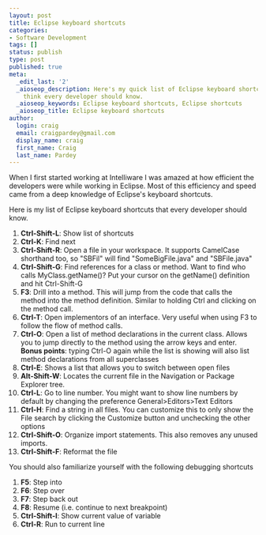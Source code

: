 ```yaml
---
layout: post
title: Eclipse keyboard shortcuts
categories:
- Software Development
tags: []
status: publish
type: post
published: true
meta:
  _edit_last: '2'
  _aioseop_description: Here's my quick list of Eclipse keyboard shortcuts that I
    think every developer should know.
  _aioseop_keywords: Eclipse keyboard shortcuts, Eclipse shortcuts
  _aioseop_title: Eclipse keyboard shortcuts
author:
  login: craig
  email: craigpardey@gmail.com
  display_name: craig
  first_name: Craig
  last_name: Pardey
---
```


When I first started working at Intelliware I was amazed at how efficient the
developers were while working in Eclipse. Most of this efficiency and speed
came from a deep knowledge of Eclipse's keyboard shortcuts.

Here is my list of Eclipse keyboard shortcuts that every developer should
know.

  1. **Ctrl-Shift-L**: Show list of shortcuts
  2. **Ctrl-K**: Find next
  3. **Ctrl-Shift-R**: Open a file in your workspace. It supports CamelCase shorthand too, so "SBFil" will find "SomeBigFile.java" and "SBFile.java"
  4. **Ctrl-Shift-G**: Find references for a class or method. Want to find who calls MyClass.getName()? Put your cursor on the getName() definition and hit Ctrl-Shift-G
  5. **F3**: Drill into a method. This will jump from the code that calls the method into the method definition. Similar to holding Ctrl and clicking on the method call.
  6. **Ctrl-T**: Open implementors of an interface. Very useful when using F3 to follow the flow of method calls.
  7. **Ctrl-O**: Open a list of method declarations in the current class. Allows you to jump directly to the method using the arrow keys and enter. **Bonus points**: typing Ctrl-O again while the list is showing will also list method declarations from all superclasses
  8. **Ctrl-E**: Shows a list that allows you to switch between open files
  9. **Alt-Shift-W**: Locates the current file in the Navigation or Package Explorer tree.
  10. **Ctrl-L**: Go to line number. You might want to show line numbers by default by changing the preference General>Editors>Text Editors
  11. **Ctrl-H**: Find a string in all files. You can customize this to only show the File search by clicking the Customize button and unchecking the other options
  12. **Ctrl-Shift-O**: Organize import statements. This also removes any unused imports.
  13. **Ctrl-Shift-F**: Reformat the file

You should also familiarize yourself with the following debugging shortcuts

  1. **F5**: Step into
  2. **F6**: Step over
  3. **F7**: Step back out
  4. **F8**: Resume (i.e. continue to next breakpoint)
  5. **Ctrl-Shift-I**: Show current value of variable
  6. **Ctrl-R**: Run to current line

